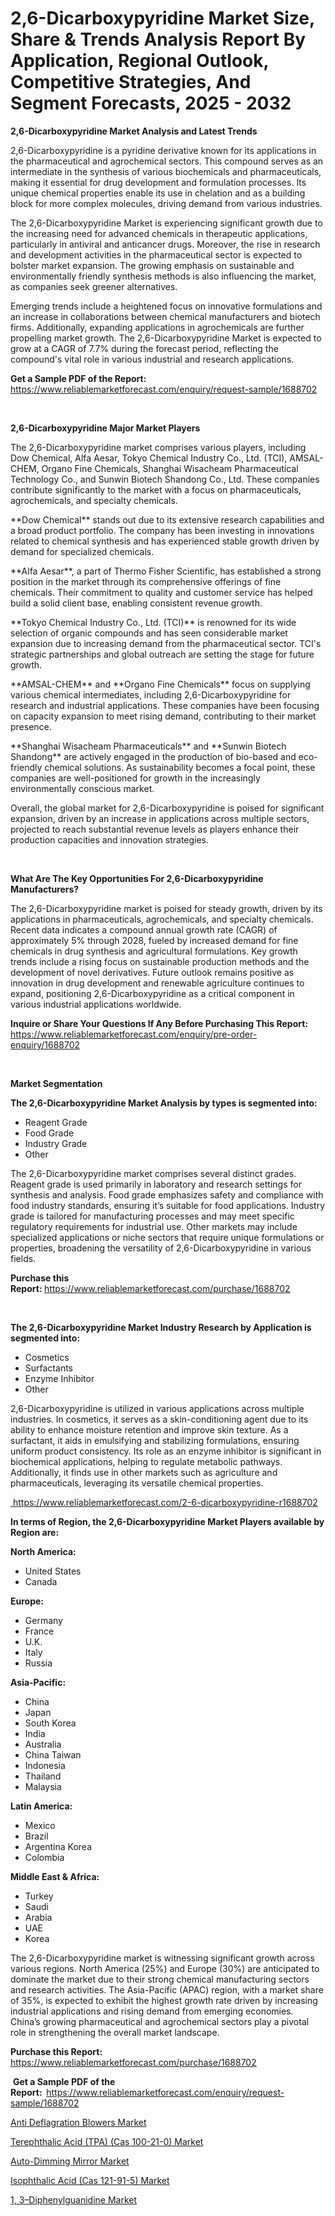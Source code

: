 <p><h1>2,6-Dicarboxypyridine Market Size, Share & Trends Analysis Report By Application, Regional Outlook, Competitive Strategies, And Segment Forecasts, 2025 - 2032</h1></p><p><strong>2,6-Dicarboxypyridine Market Analysis and Latest Trends</strong></p>
<p><p>2,6-Dicarboxypyridine is a pyridine derivative known for its applications in the pharmaceutical and agrochemical sectors. This compound serves as an intermediate in the synthesis of various biochemicals and pharmaceuticals, making it essential for drug development and formulation processes. Its unique chemical properties enable its use in chelation and as a building block for more complex molecules, driving demand from various industries.</p><p>The 2,6-Dicarboxypyridine Market is experiencing significant growth due to the increasing need for advanced chemicals in therapeutic applications, particularly in antiviral and anticancer drugs. Moreover, the rise in research and development activities in the pharmaceutical sector is expected to bolster market expansion. The growing emphasis on sustainable and environmentally friendly synthesis methods is also influencing the market, as companies seek greener alternatives.</p><p>Emerging trends include a heightened focus on innovative formulations and an increase in collaborations between chemical manufacturers and biotech firms. Additionally, expanding applications in agrochemicals are further propelling market growth. The 2,6-Dicarboxypyridine Market is expected to grow at a CAGR of 7.7% during the forecast period, reflecting the compound's vital role in various industrial and research applications.</p></p>
<p><strong>Get a Sample PDF of the Report:&nbsp;</strong> <a href="https://www.reliablemarketforecast.com/enquiry/request-sample/1688702?utm_campaign=950&utm_medium=2&utm_source=Github&utm_content=ia&utm_term=06012025&utm_id=26-dicarboxypyridine">https://www.reliablemarketforecast.com/enquiry/request-sample/1688702</a></p>
<p>&nbsp;</p>
<p><strong>2,6-Dicarboxypyridine Major Market Players</strong></p>
<p><p>The 2,6-Dicarboxypyridine market comprises various players, including Dow Chemical, Alfa Aesar, Tokyo Chemical Industry Co., Ltd. (TCI), AMSAL-CHEM, Organo Fine Chemicals, Shanghai Wisacheam Pharmaceutical Technology Co., and Sunwin Biotech Shandong Co., Ltd. These companies contribute significantly to the market with a focus on pharmaceuticals, agrochemicals, and specialty chemicals.</p><p>**Dow Chemical** stands out due to its extensive research capabilities and a broad product portfolio. The company has been investing in innovations related to chemical synthesis and has experienced stable growth driven by demand for specialized chemicals.</p><p>**Alfa Aesar**, a part of Thermo Fisher Scientific, has established a strong position in the market through its comprehensive offerings of fine chemicals. Their commitment to quality and customer service has helped build a solid client base, enabling consistent revenue growth.</p><p>**Tokyo Chemical Industry Co., Ltd. (TCI)** is renowned for its wide selection of organic compounds and has seen considerable market expansion due to increasing demand from the pharmaceutical sector. TCI's strategic partnerships and global outreach are setting the stage for future growth.</p><p>**AMSAL-CHEM** and **Organo Fine Chemicals** focus on supplying various chemical intermediates, including 2,6-Dicarboxypyridine for research and industrial applications. These companies have been focusing on capacity expansion to meet rising demand, contributing to their market presence.</p><p>**Shanghai Wisacheam Pharmaceuticals** and **Sunwin Biotech Shandong** are actively engaged in the production of bio-based and eco-friendly chemical solutions. As sustainability becomes a focal point, these companies are well-positioned for growth in the increasingly environmentally conscious market.</p><p>Overall, the global market for 2,6-Dicarboxypyridine is poised for significant expansion, driven by an increase in applications across multiple sectors, projected to reach substantial revenue levels as players enhance their production capacities and innovation strategies.</p></p>
<p>&nbsp;</p>
<p><strong>What Are The Key Opportunities For 2,6-Dicarboxypyridine Manufacturers?</strong></p>
<p><p>The 2,6-Dicarboxypyridine market is poised for steady growth, driven by its applications in pharmaceuticals, agrochemicals, and specialty chemicals. Recent data indicates a compound annual growth rate (CAGR) of approximately 5% through 2028, fueled by increased demand for fine chemicals in drug synthesis and agricultural formulations. Key growth trends include a rising focus on sustainable production methods and the development of novel derivatives. Future outlook remains positive as innovation in drug development and renewable agriculture continues to expand, positioning 2,6-Dicarboxypyridine as a critical component in various industrial applications worldwide.</p></p>
<p><strong>Inquire or Share Your Questions If Any Before Purchasing This Report:</strong> <a href="https://www.reliablemarketforecast.com/enquiry/pre-order-enquiry/1688702?utm_campaign=950&utm_medium=2&utm_source=Github&utm_content=ia&utm_term=06012025&utm_id=26-dicarboxypyridine">https://www.reliablemarketforecast.com/enquiry/pre-order-enquiry/1688702</a></p>
<p>&nbsp;</p>
<p><strong>Market Segmentation</strong></p>
<p><strong>The 2,6-Dicarboxypyridine Market Analysis by types is segmented into:</strong></p>
<p><ul><li>Reagent Grade</li><li>Food Grade</li><li>Industry Grade</li><li>Other</li></ul></p>
<p><p>The 2,6-Dicarboxypyridine market comprises several distinct grades. Reagent grade is used primarily in laboratory and research settings for synthesis and analysis. Food grade emphasizes safety and compliance with food industry standards, ensuring it’s suitable for food applications. Industry grade is tailored for manufacturing processes and may meet specific regulatory requirements for industrial use. Other markets may include specialized applications or niche sectors that require unique formulations or properties, broadening the versatility of 2,6-Dicarboxypyridine in various fields.</p></p>
<p><strong>Purchase this Report:&nbsp;</strong><a href="https://www.reliablemarketforecast.com/purchase/1688702?utm_campaign=950&utm_medium=2&utm_source=Github&utm_content=ia&utm_term=06012025&utm_id=26-dicarboxypyridine">https://www.reliablemarketforecast.com/purchase/1688702</a></p>
<p>&nbsp;</p>
<p><strong>The 2,6-Dicarboxypyridine Market Industry Research by Application is segmented into:</strong></p>
<p><ul><li>Cosmetics</li><li>Surfactants</li><li>Enzyme Inhibitor</li><li>Other</li></ul></p>
<p><p>2,6-Dicarboxypyridine is utilized in various applications across multiple industries. In cosmetics, it serves as a skin-conditioning agent due to its ability to enhance moisture retention and improve skin texture. As a surfactant, it aids in emulsifying and stabilizing formulations, ensuring uniform product consistency. Its role as an enzyme inhibitor is significant in biochemical applications, helping to regulate metabolic pathways. Additionally, it finds use in other markets such as agriculture and pharmaceuticals, leveraging its versatile chemical properties.</p></p>
<p><a href="https://www.reliablemarketforecast.com/2-6-dicarboxypyridine-r1688702?utm_campaign=950&utm_medium=2&utm_source=Github&utm_content=ia&utm_term=06012025&utm_id=26-dicarboxypyridine">&nbsp;https://www.reliablemarketforecast.com/2-6-dicarboxypyridine-r1688702</a></p>
<p><strong>In terms of Region, the 2,6-Dicarboxypyridine Market Players available by Region are:</strong></p>
<p>
    <p> <strong> North America: </strong>
        <ul>
            <li>United States</li>
            <li>Canada</li>
        </ul>
        </p> 
    <p> <strong> Europe: </strong>
        <ul>
            <li>Germany</li>
            <li>France</li>
            <li>U.K.</li>
            <li>Italy</li>
            <li>Russia</li>
        </ul>
        </p> 
    <p> <strong> Asia-Pacific: </strong>
        <ul>
            <li>China</li>
            <li>Japan</li>
            <li>South Korea</li>
            <li>India</li>
            <li>Australia</li>
            <li>China Taiwan</li>
            <li>Indonesia</li>
            <li>Thailand</li>
            <li>Malaysia</li>
        </ul>
        </p> 
    <p> <strong> Latin America: </strong>
        <ul>
            <li>Mexico</li>
            <li>Brazil</li>
            <li>Argentina Korea</li>
            <li>Colombia</li>
        </ul>
        </p> 
    <p> <strong> Middle East & Africa: </strong>
        <ul>
            <li>Turkey</li>
            <li>Saudi</li>
            <li>Arabia</li>
            <li>UAE</li>
            <li>Korea</li>
        </ul>
    </p>
    </p>
<p><p>The 2,6-Dicarboxypyridine market is witnessing significant growth across various regions. North America (25%) and Europe (30%) are anticipated to dominate the market due to their strong chemical manufacturing sectors and research activities. The Asia-Pacific (APAC) region, with a market share of 35%, is expected to exhibit the highest growth rate driven by increasing industrial applications and rising demand from emerging economies. China’s growing pharmaceutical and agrochemical sectors play a pivotal role in strengthening the overall market landscape.</p></p>
<p><strong>Purchase this Report: </strong><a href="https://www.reliablemarketforecast.com/purchase/1688702?utm_campaign=950&utm_medium=2&utm_source=Github&utm_content=ia&utm_term=06012025&utm_id=26-dicarboxypyridine">https://www.reliablemarketforecast.com/purchase/1688702</a></p>
<p>&nbsp;<strong>Get a Sample PDF of the Report:&nbsp;&nbsp;</strong><a href="https://www.reliablemarketforecast.com/enquiry/request-sample/1688702?utm_campaign=950&utm_medium=2&utm_source=Github&utm_content=ia&utm_term=06012025&utm_id=26-dicarboxypyridine">https://www.reliablemarketforecast.com/enquiry/request-sample/1688702</a></p>
<p><strong></strong></p>
<p><p><a href="https://www.linkedin.com/pulse/anti-deflagration-blowers-market-size-experiencing-steady-growth-jk6ee?utm_campaign=950&utm_medium=2&utm_source=Github&utm_content=ia&utm_term=06012025&utm_id=26-dicarboxypyridine">Anti Deflagration Blowers Market</a></p><p><a href="https://www.linkedin.com/pulse/terephthalic-acid-tpa-cas-100-21-0-market-size-growing-gupjf?utm_campaign=950&utm_medium=2&utm_source=Github&utm_content=ia&utm_term=06012025&utm_id=26-dicarboxypyridine">Terephthalic Acid (TPA) (Cas 100-21-0) Market</a></p><p><a href="https://www.linkedin.com/pulse/auto-dimming-mirror-market-outlook-2025-2032-comprehensive-a3xyc?utm_campaign=950&utm_medium=2&utm_source=Github&utm_content=ia&utm_term=06012025&utm_id=26-dicarboxypyridine">Auto-Dimming Mirror Market</a></p><p><a href="https://www.linkedin.com/pulse/exploring-isophthalic-acid-cas-121-91-5-market-size-q426f?utm_campaign=950&utm_medium=2&utm_source=Github&utm_content=ia&utm_term=06012025&utm_id=26-dicarboxypyridine">Isophthalic Acid (Cas 121-91-5) Market</a></p><p><a href="https://www.linkedin.com/pulse/projected-revenue-market-growth-1-3diphenylguanidine-industry-kfbse?utm_campaign=950&utm_medium=2&utm_source=Github&utm_content=ia&utm_term=06012025&utm_id=26-dicarboxypyridine">1, 3–Diphenylguanidine Market</a></p></p>